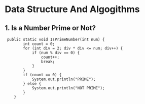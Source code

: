# Data Structure And Algogithms

## 1. Is a Number Prime or Not?
```
 public static void IsPrimeNumber(int num) {
        int count = 0;
        for (int div = 2; div * div <= num; div++) {
            if (num % div == 0) {
                count++;
                break;
            }
        }
        if (count == 0) {
            System.out.println("PRIME");
        } else {
            System.out.println("NOT PRIME");
        }
    }

```